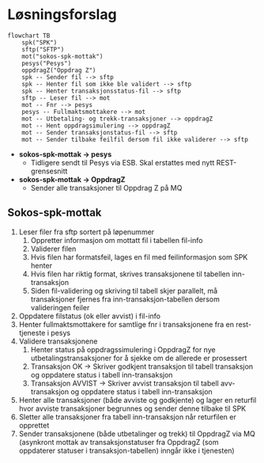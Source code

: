# Løsningsforslag

````mermaid
flowchart TB
    spk("SPK")
    sftp("SFTP")
    mot("sokos-spk-mottak")
    pesys("Pesys")
    oppdragZ("Oppdrag Z")
    spk -- Sender fil --> sftp
    spk -- Henter fil som ikke ble validert --> sftp
    spk -- Henter transaksjonsstatus-fil --> sftp
    sftp -- Leser fil --> mot
    mot -- Fnr --> pesys
    pesys -- Fullmaktsmottakere --> mot
    mot -- Utbetaling- og trekk-transaksjoner --> oppdragZ
    mot -- Hent oppdragsimulering --> oppdragZ
    mot -- Sender transaksjonstatus-fil --> sftp
    mot -- Sender tilbake feilfil dersom fil ikke validerer --> sftp
````

* **sokos-spk-mottak &rarr; pesys** 
  * Tidligere sendt til Pesys via ESB. Skal erstattes med nytt REST-grensesnitt
* **sokos-spk-mottak &rarr; OppdragZ**
  * Sender alle transaksjoner til Oppdrag Z på MQ

## Sokos-spk-mottak

1. Leser filer fra sftp sortert på løpenummer
    1. Oppretter informasjon om mottatt fil i tabellen fil-info
    2. Validerer filen
      1. Hvis filen har formatsfeil, lages en fil med feilinformasjon som SPK henter
      2. Hvis filen har riktig format, skrives transaksjonene til tabellen inn-transaksjon
      3. Siden fil-validering og skriving til tabell skjer parallelt, må transaksjoner fjernes fra inn-transaksjon-tabellen dersom valideringen feiler
2. Oppdatere filstatus (ok eller avvist) i fil-info
4. Henter fullmaktsmottakere for samtlige fnr i transaksjonene fra en rest-tjeneste i pesys
5. Validere transaksjonene
   1. Henter status på oppdragssimulering i OppdragZ for nye utbetalingstransaksjoner for å sjekke om de allerede er prosessert  
   2. Transaksjon OK -> Skriver godkjent transaksjon til tabell transaksjon og oppdatere status i tabell inn-transaksjon
   3. Transaksjon AVVIST -> Skriver avvist transaksjon til tabell avv-transaksjon og oppdatere status i tabell inn-transaksjon
6. Henter alle transaksjoner (både avviste og godkjente) og lager en returfil hvor avviste transaksjoner begrunnes og sender denne tilbake til SPK
7. Sletter alle transaksjoner fra tabell inn-transaksjon når returfilen er opprettet
8. Sender transaksjonene (både utbetalinger og trekk) til OppdragZ via MQ (asynkront mottak av transaksjonstatuser fra OppdragZ (som oppdaterer statuser i transaksjon-tabellen) inngår ikke i tjenesten)

